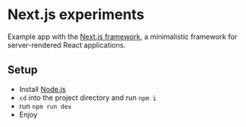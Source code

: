 # Next.js experiments
Example app with the [Next.js framework](https://github.com/zeit/next.js/), a minimalistic framework for server-rendered React applications.

## Setup
 * Install [Node.js](https://nodejs.org)
 * `cd` into the project directory and run `npm i`
 * run `npm run dev`
 * Enjoy
